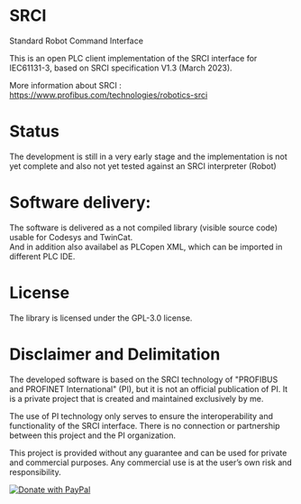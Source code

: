 # SRCI
Standard Robot Command Interface

This is an open PLC client implementation of the SRCI interface for IEC61131-3, based on SRCI specification V1.3 (March 2023).

More information about SRCI : https://www.profibus.com/technologies/robotics-srci


# Status
The development is still in a very early stage and the implementation is not yet complete 
and also not yet tested against an SRCI interpreter (Robot)

# Software delivery:
The software is delivered as a not compiled library (visible source code) usable for Codesys and TwinCat.  
And in addition also availabel as PLCopen XML, which can be imported in different PLC IDE.

# License
The library is licensed under the GPL-3.0 license.

# Disclaimer and Delimitation

The developed software is based on the SRCI technology of "PROFIBUS and PROFINET International" (PI), but it is not an official publication of PI. It is a private project that is created and maintained exclusively by me.

The use of PI technology only serves to ensure the interoperability and functionality of the SRCI interface. There is no connection or partnership between this project and the PI organization.

This project is provided without any guarantee and can be used for private and commercial purposes. Any commercial use is at the user’s own risk and responsibility.


[![Donate with PayPal](https://raw.githubusercontent.com/stefan-niedermann/paypal-donate-button/master/paypal-donate-button.png)](https://www.paypal.com/donate/?hosted_button_id=ERN6VH9WA95J6)

